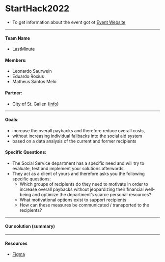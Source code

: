 # StartHack2022

- To get information about the event got ot [Event Website](https://www.starthack.eu/)

---
#### Team Name
- LastMinute

#### Members: 
- Leonardo Saurwein
- Eduardo Roxius 
- Matheus Santos Melo

#### Partner:
- City of St. Gallen ([Info](https://www.stadt.sg.ch/home/welcome.html))

---
#### Goals:
- increase the overall paybacks and 
therefore reduce overall costs,
- without increasing individual fallbacks 
into the social aid system
- based on a data analysis of the 
current and former recipients

#### Specific Questions:
- The Social Service department has a specific need and will try to evaluate, test and 
implement your solutions afterwards.
- They act as a client of yours and therefore asks you the following specific questions:
    - Which groups of recipients do they need to motivate in order to increase overall paybacks without 
jeopardizing their financial well-being and optimize the department’s scarce personal resources?
    - What motivational options exist to support recipients
    - How can these measures be communicated / transported to the recipients?

---

#### Our solution (summary)

----
#### Resources
- [Figma](https://www.figma.com/file/tII0NQzRIBn9Eq2Y1sEyvE/LastMinute-Screens)